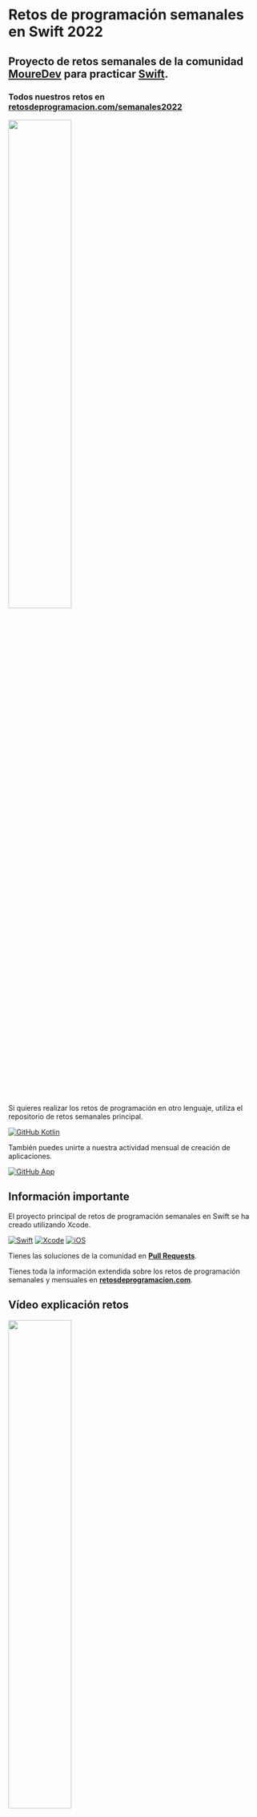 # Retos de programación semanales en Swift 2022
## Proyecto de retos semanales de la comunidad **[MoureDev](https://moure.dev)** para practicar [Swift](https://github.com/apple/swift).
### Todos nuestros retos en **[retosdeprogramacion.com/semanales2022](https://retosdeprogramacion.com/semanales2022)**

<a href="https://youtu.be/8HuQXzJl_1I"><img src="http://i3.ytimg.com/vi/8HuQXzJl_1I/maxresdefault.jpg" style="height: 50%; width:50%;"/></a>

Si quieres realizar los retos de programación en otro lenguaje, utiliza el repositorio de retos semanales principal.

[![GitHub Kotlin](https://img.shields.io/github/stars/mouredev/Weekly-Challenge-2022-Kotlin?label=Repositorio%20retos%20Semanales&style=social)](https://github.com/mouredev/Weekly-Challenge-2022-Kotlin)

También puedes unirte a nuestra actividad mensual de creación de aplicaciones.

[![GitHub App](https://img.shields.io/github/stars/mouredev/Monthly-App-Challenge-2022?label=Repositorio%20retos%20Mensuales&style=social)](https://github.com/mouredev/Weekly-Challenge-2022-Kotlin)

## Información importante

El proyecto principal de retos de programación semanales en Swift se ha creado utilizando Xcode.

[![Swift](https://img.shields.io/badge/Swift-5-orange.svg?longCache=true&style=popout-square)](https://swift.org)
[![Xcode](https://img.shields.io/badge/Xcode-13-blue.svg?longCache=true&style=popout-square)](https://developer.apple.com/xcode)
[![iOS](https://img.shields.io/badge/iOS-15-red.svg?longCache=true&style=popout-square)](https://www.apple.com/es/ios)

Tienes las soluciones de la comunidad en **[Pull Requests](https://github.com/mouredev/Weekly-Challenge-2022-Swift/pulls)**.

Tienes toda la información extendida sobre los retos de programación semanales y mensuales en **[retosdeprogramacion.com](https://retosdeprogramacion.com/)**.

## Vídeo explicación retos

<a href="https://youtu.be/14v4IINunvY"><img src="http://i3.ytimg.com/vi/14v4IINunvY/maxresdefault.jpg" style="height: 50%; width:50%;"/></a>

## Listado de retos

### [Aquí](https://github.com/mouredev/Weekly-Challenge-2022-Swift/tree/main/WeeklyChallenge2022.playground/Pages) tienes un fichero con el enunciado y el código para cada reto

* **#0** - 27/12/21 - [`EL FAMOSO "FIZZ BUZZ"`](https://github.com/mouredev/Weekly-Challenge-2022-Swift/blob/main/WeeklyChallenge2022.playground/Pages/Challenge0.xcplaygroundpage/Contents.swift)
* **#1** - 03/01/22 - [`¿ES UN ANAGRAMA?`](https://github.com/mouredev/Weekly-Challenge-2022-Swift/blob/main/WeeklyChallenge2022.playground/Pages/Challenge1.xcplaygroundpage/Contents.swift)
* **#2** - 10/01/22 - [`LA SUCESIÓN DE FIBONACCI`](https://github.com/mouredev/Weekly-Challenge-2022-Swift/blob/main/WeeklyChallenge2022.playground/Pages/Challenge2.xcplaygroundpage/Contents.swift)
* **#3** - 17/01/22 - [`¿ES UN NÚMERO PRIMO?`](https://github.com/mouredev/Weekly-Challenge-2022-Swift/blob/main/WeeklyChallenge2022.playground/Pages/Challenge3.xcplaygroundpage/Contents.swift)
* **#4** - 24/01/22 - [`ÁREA DE UN POLÍGONO`](https://github.com/mouredev/Weekly-Challenge-2022-Swift/blob/main/WeeklyChallenge2022.playground/Pages/Challenge4.xcplaygroundpage/Contents.swift)
* **#5** - 01/02/22 - [`ASPECT RATIO DE UNA IMAGEN`](https://github.com/mouredev/Weekly-Challenge-2022-Swift/blob/main/WeeklyChallenge2022.playground/Pages/Challenge5.xcplaygroundpage/Contents.swift)
* **#6** - 07/02/22 - [`INVIRTIENDO CADENAS`](https://github.com/mouredev/Weekly-Challenge-2022-Swift/blob/main/WeeklyChallenge2022.playground/Pages/Challenge6.xcplaygroundpage/Contents.swift)
* **#7** - 14/02/22 - [`CONTANDO PALABRAS`](https://github.com/mouredev/Weekly-Challenge-2022-Swift/blob/main/WeeklyChallenge2022.playground/Pages/Challenge7.xcplaygroundpage/Contents.swift)
* **#8** - 18/02/22 - [`DECIMAL A BINARIO`](https://github.com/mouredev/Weekly-Challenge-2022-Swift/blob/main/WeeklyChallenge2022.playground/Pages/Challenge8.xcplaygroundpage/Contents.swift)
* **#9** - 02/03/22 - [`CÓDIGO MORSE`](https://github.com/mouredev/Weekly-Challenge-2022-Swift/blob/main/WeeklyChallenge2022.playground/Pages/Challenge9.xcplaygroundpage/Contents.swift)
* **#10** - 07/03/22 - [`EXPRESIONES EQUILIBRADAS`](https://github.com/mouredev/Weekly-Challenge-2022-Swift/blob/main/WeeklyChallenge2022.playground/Pages/Challenge10.xcplaygroundpage/Contents.swift)
* **#11** - 14/03/22 - [`ELIMINANDO CARACTERES`](https://github.com/mouredev/Weekly-Challenge-2022-Swift/blob/main/WeeklyChallenge2022.playground/Pages/Challenge11.xcplaygroundpage/Contents.swift)
* **#12** - 21/03/22 - [`¿ES UN PALÍNDROMO?`](https://github.com/mouredev/Weekly-Challenge-2022-Swift/blob/main/WeeklyChallenge2022.playground/Pages/Challenge12.xcplaygroundpage/Contents.swift)
* **#13** - 28/03/22 - [`FACTORIAL RECURSIVO`](https://github.com/mouredev/Weekly-Challenge-2022-Swift/blob/main/WeeklyChallenge2022.playground/Pages/Challenge13.xcplaygroundpage/Contents.swift)
* **#14** - 04/04/22 - [`¿ES UN NÚMERO DE ARMSTRONG?`](https://github.com/mouredev/Weekly-Challenge-2022-Swift/blob/main/WeeklyChallenge2022.playground/Pages/Challenge14.xcplaygroundpage/Contents.swift)
* **#15** - 11/04/22 - [`¿CUÁNTOS DÍAS?`](https://github.com/mouredev/Weekly-Challenge-2022-Swift/blob/main/WeeklyChallenge2022.playground/Pages/Challenge15.xcplaygroundpage/Contents.swift)
* **#16** - 18/04/22 - [`EN MAYÚSCULA`](https://github.com/mouredev/Weekly-Challenge-2022-Swift/blob/main/WeeklyChallenge2022.playground/Pages/Challenge16.xcplaygroundpage/Contents.swift)
* **#17** - 25/04/22 - [`LA CARRERA DE OBSTÁCULOS`](https://github.com/mouredev/Weekly-Challenge-2022-Swift/blob/main/WeeklyChallenge2022.playground/Pages/Challenge17.xcplaygroundpage/Contents.swift)
* **#18** - 02/05/22 - [`TRES EN RAYA`](https://github.com/mouredev/Weekly-Challenge-2022-Swift/blob/main/WeeklyChallenge2022.playground/Pages/Challenge18.xcplaygroundpage/Contents.swift)
* **#19** - 09/05/22 - [`CONVERSOR TIEMPO`](https://github.com/mouredev/Weekly-Challenge-2022-Swift/blob/main/WeeklyChallenge2022.playground/Pages/Challenge19.xcplaygroundpage/Contents.swift)
* **#20** - 16/05/22 - [`PARANDO EL TIEMPO`](https://github.com/mouredev/Weekly-Challenge-2022-Swift/blob/main/WeeklyChallenge2022.playground/Pages/Challenge20.xcplaygroundpage/Contents.swift)
* **#21** - 23/05/22 - [`CALCULADORA .TXT` ](https://github.com/mouredev/Weekly-Challenge-2022-Swift/blob/main/WeeklyChallenge2022.playground/Pages/Challenge21.xcplaygroundpage/Contents.swift)
* **#22** - 01/06/22 - [`CONJUNTOS` ](https://github.com/mouredev/Weekly-Challenge-2022-Swift/blob/main/WeeklyChallenge2022.playground/Pages/Challenge22.xcplaygroundpage/Contents.swift)
* **#23** - 07/06/22 - [`MÁXIMO COMÚN DIVISOR Y MÍNIMO COMÚN MÚLTIPLO`](https://github.com/mouredev/Weekly-Challenge-2022-Swift/blob/main/WeeklyChallenge2022.playground/Pages/Challenge23.xcplaygroundpage/Contents.swift) 
* **#24** - 13/06/22 - [`ITERATION MASTER` ](https://github.com/mouredev/Weekly-Challenge-2022-Swift/blob/main/WeeklyChallenge2022.playground/Pages/Challenge24.xcplaygroundpage/Contents.swift)
* **#25** - 20/06/22 - [`PIEDRA, PAPEL, TIJERA` ](https://github.com/mouredev/Weekly-Challenge-2022-Swift/blob/main/WeeklyChallenge2022.playground/Pages/Challenge25.xcplaygroundpage/Contents.swift)
* **#26** - 27/06/22 - [`CUADRADO Y TRIÁNGULO 2D` ](https://github.com/mouredev/Weekly-Challenge-2022-Swift/blob/main/WeeklyChallenge2022.playground/Pages/Challenge26.xcplaygroundpage/Contents.swift)
* **#27** - 07/07/22 - [`VECTORES ORTOGONALES`](https://github.com/mouredev/Weekly-Challenge-2022-Swift/blob/main/WeeklyChallenge2022.playground/Pages/Challenge27.xcplaygroundpage/Contents.swift)
* **#28** - 11/07/22 - [`MÁQUINA EXPENDEDORA`](https://github.com/mouredev/Weekly-Challenge-2022-Swift/blob/main/WeeklyChallenge2022.playground/Pages/Challenge28.xcplaygroundpage/Contents.swift)
* **#29** - 18/07/22 - [`ORDENA LA LISTA`](https://github.com/mouredev/Weekly-Challenge-2022-Swift/blob/main/WeeklyChallenge2022.playground/Pages/Challenge29.xcplaygroundpage/Contents.swift)
* **#30** - 26/07/22 - [`MARCO DE PALABRAS`](https://github.com/mouredev/Weekly-Challenge-2022-Swift/blob/main/WeeklyChallenge2022.playground/Pages/Challenge30.xcplaygroundpage/Contents.swift)
* **#31** - 01/08/22 - [`AÑOS BISIESTOS`](https://github.com/mouredev/Weekly-Challenge-2022-Swift/blob/main/WeeklyChallenge2022.playground/Pages/Challenge31.xcplaygroundpage/Contents.swift)
* **#32** - 08/08/22 - [`EL SEGUNDO`](https://github.com/mouredev/Weekly-Challenge-2022-Swift/blob/main/WeeklyChallenge2022.playground/Pages/Challenge32.xcplaygroundpage/Contents.swift)
* **#33** - 15/08/22 - [`CICLO SEXAGENARIO CHINO`](https://github.com/mouredev/Weekly-Challenge-2022-Swift/blob/main/WeeklyChallenge2022.playground/Pages/Challenge33.xcplaygroundpage/Contents.swift)
* **#34** - 22/08/22 - [`LOS NÚMEROS PERDIDOS`](https://github.com/mouredev/Weekly-Challenge-2022-Swift/blob/main/WeeklyChallenge2022.playground/Pages/Challenge34.xcplaygroundpage/Contents.swift)
* **#35** - 29/08/22 - `Publicación nuevo reto...`

<a href="https://youtu.be/ydH_B5KuqGs"><img src="http://i3.ytimg.com/vi/ydH_B5KuqGs/maxresdefault.jpg" style="height: 50%; width:50%;"/></a>

*Corección retos del 0 al 4 en vídeo*

<a href="https://youtu.be/Y_Gej0lbfD0"><img src="http://i3.ytimg.com/vi/Y_Gej0lbfD0/maxresdefault.jpg" style="height: 50%; width:50%;"/></a>

*Corección retos del 5 al 10 en vídeo*

<a href="https://youtu.be/YPdhP60Tt08"><img src="http://i3.ytimg.com/vi/YPdhP60Tt08/maxresdefault.jpg" style="height: 50%; width:50%;"/></a>

*Corección retos del 11 al 20 en vídeo*

### ¿Cómo puedo participar?

**Puedes hacer libremente un fork del proyecto y trabajar con Git para ir sincronizando las actualizaciones del proyecto.**

* Cada lunes se publicará un nuevo reto de código.
* Cada reto será un nuevo fichero dentro de `WeeklyChallenge2022.playground` donde se indicará la fecha, el enunciado y la información necesaria para llevarlo a cabo.
* Se comunicará en el canal `#🔁reto-semanal` de [Discord](https://mouredev.com/discord), en directo desde [Twitch](https://twitch.tv/mouredev) y se subirá el enunciado al [repositorio](https://github.com/mouredev/Weekly-Challenge-2022-Swift).
* Dispondrás de una semana para resolverlo, preguntar tus dudas, debatir y aportar ayuda en el canal de Discord.
* El lunes siguiente se subirá la resolución al repositorio, se comentará en directo desde Twitch (utilizando alguna solución de entre los asistentes o que se haya realizado una pull request al proyecto) y se añadirá el nuevo reto semanal.
* Comenzará de nuevo el proceso.

	*Si no dispones de un editor de código como Xcode, puedes usar un playground online ([http://online.swiftplayground.run/](http://online.swiftplayground.run/)) para probar tu código.*
	
	*Si utilizas un editor como Xcode, puedes ejecutar el código pulsando el símbolo "play ►" en el lateral.*

#### Puedes apoyar mi trabajo haciendo "☆ Star" en el repo o nominarme a "GitHub Star". ¡Gracias!

[![GitHub Star](https://img.shields.io/badge/GitHub-Nominar_a_star-yellow?style=for-the-badge&logo=github&logoColor=white&labelColor=101010)](https://stars.github.com/nominate/)

Si quieres unirte a nuestra comunidad de desarrollo, aprender programación de Apps, mejorar tus habilidades y ayudar a la continuidad del proyecto, puedes encontrarnos en:

[![Twitch](https://img.shields.io/badge/Twitch-Retos_en_directo-9146FF?style=for-the-badge&logo=twitch&logoColor=white&labelColor=101010)](https://twitch.tv/mouredev)
[![Discord](https://img.shields.io/badge/Discord-Canal_de_chat_para_retos-5865F2?style=for-the-badge&logo=discord&logoColor=white&labelColor=101010)](https://mouredev.com/discord)
[![Link](https://img.shields.io/badge/Links_de_interés-moure.dev-39E09B?style=for-the-badge&logo=Linktree&logoColor=white&labelColor=101010)](https://mouredev.com)

### Cómo trabajar con Git y GitHub de forma colaborativa

Deberás realizar flujos de actualización, sincronización y `pull request` desde tu `fork` del proyecto hacia el principal (habitualmente nombrado como `upstream/main`).
Todo esto se puede hacer desde línea de comandos, pero si prefieres puedes usar clientes gráficos como [GitHub Desktop](https://desktop.github.com/) (muy simple) o [GitKraken](https://www.gitkraken.com/invite/cZWhJq1v) (más avanzado y potente).

* Desde tu repo en la propia web de GitHub podrás realizar muchas acciones.
* Si te resulta más fácil, puedes crear una `branch`(rama) para resolver cada reto y así simplificar la `pull request`. También puedes ignorar ciertos ficheros.
* Resuelve el ejercicio y realiza `commit` y `push` del mismo a tu proyecto.
* Desde GitHub, una vez hecho el `fork` verás opciones como "Contribute" o "Fetch upstream":
	* `Contribute` permite abrir una `pull request`(deberás seleccionar el mío como repositorio base contra el que comparar tu proyecto). Así yo podré ver los ficheros modificados de tu proyecto con la solución a los retos. Intenta que el título de la `pull request` siga esta convención: **"Solución Reto #[número del reto]" (Solución Reto #0)**. 
	* `Fetch upstream` permite sincronizar tu proyecto con el original en caso de que se haya actualizado.
* Para sincronizar tu proyecto con el original y mantenerlo actualizado también puedes hacer un `merge commit`, `squash merge` o `rebase`(ten en cuenta que cada uno se comporta de una manera, conservando o no tus propios cambios).
* Una vez se publique el nuevo reto, la solución del anterior, y comente las soluciones, cerraré las pasadas `pull request` para dejar paso a las que se hagan para el nuevo reto.

## ![https://mouredev.com](https://raw.githubusercontent.com/mouredev/mouredev/master/mouredev_emote.png) Hola, mi nombre es Brais Moure.
### Freelance full-stack iOS & Android engineer

[![YouTube Channel Subscribers](https://img.shields.io/youtube/channel/subscribers/UCxPD7bsocoAMq8Dj18kmGyQ?style=social)](https://youtube.com/mouredevapps?sub_confirmation=1)
[![Twitch Status](https://img.shields.io/twitch/status/mouredev?style=social)](https://twitch.com/mouredev)
[![Discord](https://img.shields.io/discord/729672926432985098?style=social&label=Discord&logo=discord)](https://mouredev.com/discord)
[![Twitter Follow](https://img.shields.io/twitter/follow/mouredev?style=social)](https://twitter.com/mouredev)
![GitHub Followers](https://img.shields.io/github/followers/mouredev?style=social)

Soy ingeniero de software desde hace más de 12 años. Desde hace 4 años combino mi trabajo desarrollando Apps con creación de contenido formativo sobre programación y tecnología en diferentes redes sociales como **[@mouredev](https://moure.dev)**.

### En mi perfil de GitHub tienes más información

[![Web](https://img.shields.io/badge/GitHub-MoureDev-14a1f0?style=for-the-badge&logo=github&logoColor=white&labelColor=101010)](https://github.com/mouredev)
